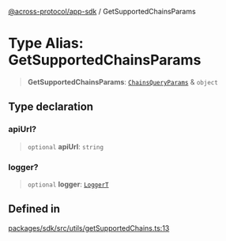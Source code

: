 [@across-protocol/app-sdk](../README.md) / GetSupportedChainsParams

# Type Alias: GetSupportedChainsParams

> **GetSupportedChainsParams**: [`ChainsQueryParams`](ChainsQueryParams.md) & `object`

## Type declaration

### apiUrl?

> `optional` **apiUrl**: `string`

### logger?

> `optional` **logger**: [`LoggerT`](LoggerT.md)

## Defined in

[packages/sdk/src/utils/getSupportedChains.ts:13](https://github.com/across-protocol/toolkit/blob/d027d7c23e7230b7b5f439570f9efd60c1d715ce/packages/sdk/src/utils/getSupportedChains.ts#L13)

